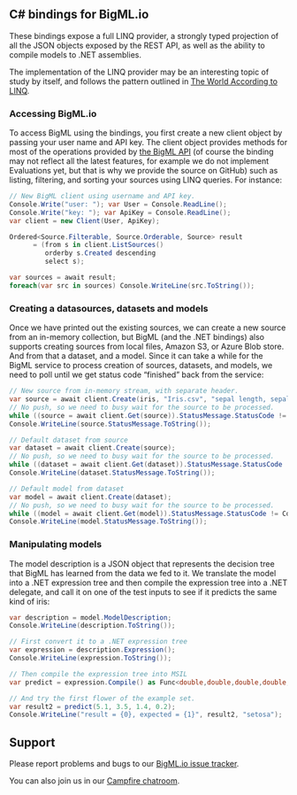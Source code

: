 ## C# bindings for BigML.io

These bindings expose a full LINQ provider, a strongly typed
projection of all the JSON objects exposed by the REST API, as well as
the ability to compile models to .NET assemblies.

The implementation of the LINQ provider may be an interesting topic of
study by itself, and follows the pattern outlined in
[The World According to LINQ](http://queue.acm.org/detail.cfm?id=2024658).

### Accessing BigML.io

To access BigML using the bindings, you first create a new client
object by passing your user name and API key. The client object
provides methods for most of the operations provided by
[the BigML API](https://bigml.com/developers) (of course the binding
may not reflect all the latest features, for example we do not
implement Evaluations yet, but that is why we provide the source on
GitHub) such as listing, filtering, and sorting your sources using
LINQ queries.  For instance:

```c#
// New BigML client using username and API key.
Console.Write("user: "); var User = Console.ReadLine();
Console.Write("key: "); var ApiKey = Console.ReadLine();
var client = new Client(User, ApiKey);

Ordered<Source.Filterable, Source.Orderable, Source> result
      = (from s in client.ListSources()
	     orderby s.Created descending
	     select s);

var sources = await result;
foreach(var src in sources) Console.WriteLine(src.ToString());
```

### Creating a datasources, datasets and models

Once we have printed out the existing sources, we can create a new
source from an in-memory collection, but BigML (and the .NET bindings)
also supports creating sources from local files, Amazon S3, or Azure
Blob store. And from that a dataset, and a model. Since it can take a
while for the BigML service to process creation of sources, datasets,
and models, we need to poll until we get status code “finished” back
from the service:

```c#
// New source from in-memory stream, with separate header.
var source = await client.Create(iris, "Iris.csv", "sepal length, sepal width, petal length, petal width, species");
// No push, so we need to busy wait for the source to be processed.
while ((source = await client.Get(source)).StatusMessage.StatusCode != Code.Finished) await Task.Delay(10);
Console.WriteLine(source.StatusMessage.ToString());

// Default dataset from source
var dataset = await client.Create(source);
// No push, so we need to busy wait for the source to be processed.
while ((dataset = await client.Get(dataset)).StatusMessage.StatusCode != Code.Finished) await Task.Delay(10);
Console.WriteLine(dataset.StatusMessage.ToString());

// Default model from dataset
var model = await client.Create(dataset);
// No push, so we need to busy wait for the source to be processed.
while ((model = await client.Get(model)).StatusMessage.StatusCode != Code.Finished) await Task.Delay(10);
Console.WriteLine(model.StatusMessage.ToString());
```

### Manipulating models

The model description is a JSON object that represents the decision
tree that BigML has learned from the data we fed to it. We translate
the model into a .NET expression tree and then compile the expression
tree into a .NET delegate, and call it on one of the test inputs to
see if it predicts the same kind of iris:

```c#
var description = model.ModelDescription;
Console.WriteLine(description.ToString());

// First convert it to a .NET expression tree
var expression = description.Expression();
Console.WriteLine(expression.ToString());

// Then compile the expression tree into MSIL
var predict = expression.Compile() as Func<double,double,double,double,string>;

// And try the first flower of the example set.
var result2 = predict(5.1, 3.5, 1.4, 0.2);
Console.WriteLine("result = {0}, expected = {1}", result2, "setosa");
```

## Support

Please report problems and bugs to our
[BigML.io issue tracker](https://github.com/bigmlcom/io/issues).

You can also join us in our
[Campfire chatroom](https://bigmlinc.campfirenow.com/f20a0).
